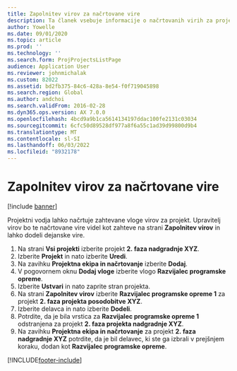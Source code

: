 ```yaml
---
title: Zapolnitev virov za načrtovane vire
description: Ta članek vsebuje informacije o načrtovanih virih za projekt.
author: Yowelle
ms.date: 09/01/2020
ms.topic: article
ms.prod: ''
ms.technology: ''
ms.search.form: ProjProjectsListPage
audience: Application User
ms.reviewer: johnmichalak
ms.custom: 82022
ms.assetid: bd2fb375-84c6-428a-8e54-f0f719045898
ms.search.region: Global
ms.author: andchoi
ms.search.validFrom: 2016-02-28
ms.dyn365.ops.version: AX 7.0.0
ms.openlocfilehash: 4bcd9a9b1ca5614134197ddac100fe2131c03034
ms.sourcegitcommit: 6cfc50d89528df977a8f6a55c1ad39d99800d9b4
ms.translationtype: MT
ms.contentlocale: sl-SI
ms.lasthandoff: 06/03/2022
ms.locfileid: "8932178"
---
```

# <a name="resource-fulfillment-for-planned-resources"></a>Zapolnitev virov za načrtovane vire

[!include [banner](../includes/banner.md)]

Projektni vodja lahko načrtuje zahtevane vloge virov za projekt. Upravitelj virov bo te načrtovane vire videl kot zahteve na strani **Zapolnitev virov** in lahko dodeli dejanske vire.

1. Na strani **Vsi projekti** izberite projekt **2. faza nadgradnje XYZ**.
2. Izberite **Projekt** in nato izberite **Uredi**.
3. Na zavihku **Projektna ekipa in načrtovanje** izberite **Dodaj**.
4. V pogovornem oknu **Dodaj vloge** izberite vlogo **Razvijalec programske opreme**.
5. Izberite **Ustvari** in nato zaprite stran projekta.
6. Na strani **Zapolnitev virov** izberite **Razvijalec programske opreme 1** za projekt **2. faza projekta posodobitve XYZ**.
7. Izberite delavca in nato izberite **Dodeli**.
8. Potrdite, da je bila vrstica za **Razvijalec programske opreme 1** odstranjena za projekt **2. faza projekta nadgradnje XYZ**.
9. Na zavihku **Projektna ekipa in načrtovanje** za projekt **2. faza nadgradnje XYZ** potrdite, da je bil delavec, ki ste ga izbrali v prejšnjem koraku, dodan kot **Razvijalec programske opreme**.


[!INCLUDE[footer-include](../includes/footer-banner.md)]
